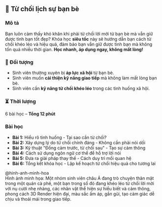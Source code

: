 ## 📌 Từ chối lịch sự bạn bè

### Mô tả  
Bạn luôn cảm thấy khó khăn khi phải từ chối lời mời từ bạn bè mà vẫn giữ được tình bạn tốt đẹp? Khóa học **siêu tốc** này sẽ hướng dẫn bạn cách từ chối khéo léo và hiệu quả, đảm bảo bạn vẫn giữ được tình bạn mà không tốn quá nhiều thời gian. **Học nhanh, áp dụng ngay, không mất lòng!**

### 🎯 Đối tượng  
- Sinh viên thường xuyên bị **áp lực xã hội** từ bạn bè.  
- Sinh viên muốn **cải thiện kỹ năng giao tiếp** mà không làm mất lòng bạn bè.  
- Sinh viên cần **kỹ năng từ chối khéo léo** trong các tình huống xã hội.  

### ⏳ Thời lượng  
6 bài học – **Tổng 12 phút**

### Bài học  
- **Bài 1:** Hiểu rõ tình huống - Tại sao cần từ chối?  
- **Bài 2:** Xây dựng lý do từ chối chính đáng - Không cần phải nói dối  
- **Bài 3:** Kỹ thuật "Đồng cảm trước, từ chối sau" - Tạo sự cảm thông  
- **Bài 4:** Cách sử dụng ngôn ngữ cơ thể để hỗ trợ lời nói  
- **Bài 5:** Đưa ra giải pháp thay thế - Cách duy trì mối quan hệ  
- **Bài 6:** Tổng kết khóa học - Lập kế hoạch từ chối hiệu quả cho tương lai

@hinh-anh-minh-hoa  
Hình ảnh minh họa: Một nhóm sinh viên châu Á đang trò chuyện thân mật trong một quán cà phê, một bạn trong số đó đang khéo léo từ chối lời mời với nụ cười nhẹ nhàng, các nhân vật thể hiện sự hiểu biết và cảm thông, phong cách 3D Render hiện đại, màu sắc ấm áp, gần gũi, tạo cảm giác dễ chịu và thoải mái trong giao tiếp.